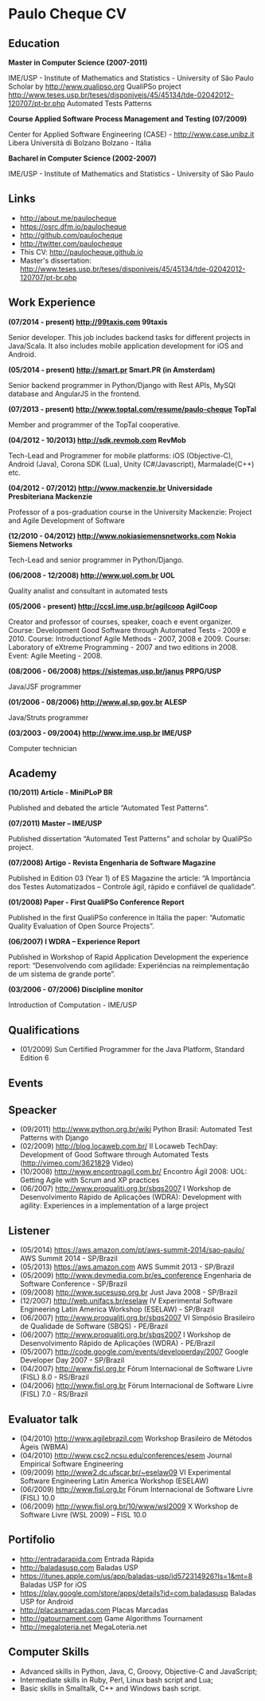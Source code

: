 Paulo Cheque CV
=====================

Education
------------------------

**Master in Computer Science (2007-2011)**

  IME/USP - Institute of Mathematics and Statistics - University of São Paulo
  Scholar by http://www.qualipso.org QualiPSo project
  http://www.teses.usp.br/teses/disponiveis/45/45134/tde-02042012-120707/pt-br.php Automated Tests Patterns


**Course Applied Software Process Management and Testing (07/2009)**

  Center for Applied Software Engineering (CASE) - http://www.case.unibz.it Libera Università di Bolzano
  Bolzano - Itália


**Bacharel in Computer Science (2002-2007)**

  IME/USP - Institute of Mathematics and Statistics - University of São Paulo


Links
------------------------

- http://about.me/paulocheque
- https://osrc.dfm.io/paulocheque
- http://github.com/paulocheque
- http://twitter.com/paulocheque
- This CV: http://paulocheque.github.io
- Master's dissertation: http://www.teses.usp.br/teses/disponiveis/45/45134/tde-02042012-120707/pt-br.php


Work Experience
------------------------

**(07/2014 - present) http://99taxis.com 99taxis**

  Senior developer. This job includes backend tasks for different projects in Java/Scala. It also includes mobile application development for iOS and Android.


**(05/2014 - present) http://smart.pr Smart.PR (in Amsterdam)**

  Senior backend programmer in Python/Django with Rest APIs, MySQl database and AngularJS in the frontend.


**(07/2013 - present) http://www.toptal.com/resume/paulo-cheque TopTal**

  Member and programmer of the TopTal cooperative.


**(04/2012 - 10/2013) http://sdk.revmob.com RevMob**

  Tech-Lead and Programmer for mobile platforms: iOS (Objective-C), Android (Java), Corona SDK (Lua), Unity (C#/Javascript), Marmalade(C++) etc.


**(04/2012 - 07/2012) http://www.mackenzie.br Universidade Presbiteriana Mackenzie**

  Professor of a pos-graduation course in the University Mackenzie: Project and Agile Development of Software


**(12/2010 - 04/2012) http://www.nokiasiemensnetworks.com Nokia Siemens Networks**

  Tech-Lead and senior programmer in Python/Django.


**(06/2008 - 12/2008) http://www.uol.com.br UOL**

  Quality analist and consultant in automated tests


**(05/2006 - present) http://ccsl.ime.usp.br/agilcoop AgilCoop**

  Creator and professor of courses, speaker, coach e event organizer.
  Course: Development Good Software through Automated Tests - 2009 e 2010.
  Course: Introductionof Agile Methods - 2007, 2008 e 2009.
  Course: Laboratory of eXtreme Programming - 2007 and two editions in 2008.
  Event: Agile Meeting - 2008.


**(08/2006 - 06/2008) https://sistemas.usp.br/janus PRPG/USP**

  Java/JSF programmer


**(01/2006 - 08/2006) http://www.al.sp.gov.br ALESP**

  Java/Struts programmer


**(03/2003 - 09/2004) http://www.ime.usp.br IME/USP**

  Computer technician



Academy
------------------------

**(10/2011) Article - MiniPLoP BR**

  Published and debated the article “Automated Test Patterns”.


**(07/2011) Master – IME/USP**

  Published dissertation “Automated Test Patterns” and scholar by QualiPSo project.


**(07/2008) Artigo - Revista Engenharia de Software Magazine**

  Published in Edition 03 (Year 1) of ES Magazine the article: “A Importância dos Testes Automatizados – Controle ágil, rápido e confiável de qualidade”.


**(01/2008) Paper - First QualiPSo Conference Report**

  Published in the first QualiPSo conference in Itália the paper: “Automatic Quality Evaluation of Open Source Projects”.


**(06/2007) I WDRA – Experience Report**

  Published in Workshop of Rapid Application Development the experience report: “Desenvolvendo com agilidade: Experiências na reimplementação de um sistema de grande porte”.


**(03/2006 - 07/2006) Discipline monitor**

  Introduction of Computation - IME/USP



Qualifications
------------------------

- (01/2009) Sun Certified Programmer for the Java Platform, Standard Edition 6


Events
------------------------

Speacker
------------------------

- (09/2011) http://www.python.org.br/wiki Python Brasil: Automated Test Patterns with Django
- (02/2009) http://blog.locaweb.com.br/ II Locaweb TechDay: Development of Good Software through Automated Tests (http://vimeo.com/3621829 Video)
- (10/2008) http://www.encontroagil.com.br/ Encontro Ágil 2008: UOL: Getting Agile with Scrum and XP practices
- (06/2007) http://www.proqualiti.org.br/sbqs2007 I Workshop de Desenvolvimento Rápido de Aplicações (WDRA): Development with agility: Experiences in a implementation of a large project


Listener
------------------------

- (05/2014) https://aws.amazon.com/pt/aws-summit-2014/sao-paulo/ AWS Summit 2014 - SP/Brazil
- (05/2013) https://aws.amazon.com AWS Summit 2013 - SP/Brazil
- (05/2009) http://www.devmedia.com.br/es_conference Engenharia de Software Conference - SP/Brazil
- (09/2008) http://www.sucesusp.org.br Just Java 2008 - SP/Brazil
- (12/2007) http://web.unifacs.br/eselaw IV Experimental Software Engineering Latin America Workshop (ESELAW) - SP/Brazil
- (06/2007) http://www.proqualiti.org.br/sbqs2007 VI Simpósio Brasileiro de Qualidade de Software (SBQS) - PE/Brazil
- (06/2007) http://www.proqualiti.org.br/sbqs2007 I Workshop de Desenvolvimento Rápido de Aplicações (WDRA) - PE/Brazil
- (05/2007) http://code.google.com/events/developerday/2007 Google Developer Day 2007 - SP/Brazil
- (04/2007) http://www.fisl.org.br Fórum Internacional de Software Livre (FISL) 8.0 - RS/Brazil
- (04/2006) http://www.fisl.org.br Fórum Internacional de Software Livre (FISL) 7.0 - RS/Brazil

Evaluator talk
------------------------

- (04/2010) http://www.agilebrazil.com Workshop Brasileiro de Métodos Ágeis (WBMA)
- (04/2010) http://www.csc2.ncsu.edu/conferences/esem Journal Empirical Software Engineering
- (09/2009) http://www2.dc.ufscar.br/~eselaw09 VI Experimental Software Engineering Latin America Workshop (ESELAW)
- (06/2009) http://www.fisl.org.br Fórum Internacional de Software Livre (FISL) 10.0
- (06/2009) http://www.fisl.org.br/10/www/wsl2009 X Workshop de Software Livre (WSL 2009) – FISL 10.0

Portifolio
------------------------

- http://entradarapida.com Entrada Rápida
- http://baladasusp.com Baladas USP
- https://itunes.apple.com/us/app/baladas-usp/id572314926?ls=1&mt=8 Baladas USP for iOS
- https://play.google.com/store/apps/details?id=com.baladasusp Baladas USP for Android
- http://placasmarcadas.com Placas Marcadas
- http://gatournament.com Game Algorithms Tournament
- http://megaloteria.net MegaLoteria.net


Computer Skills
------------------------

- Advanced skills in Python, Java, C, Groovy, Objective-C and JavaScript;
- Intermediate skills in Ruby, Perl, Linux bash script and Lua;
- Basic skills in Smalltalk, C++ and Windows bash script.

